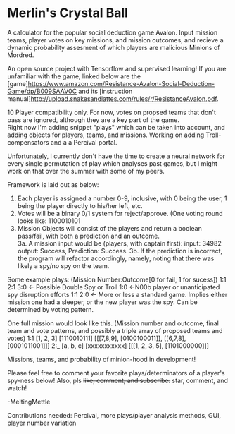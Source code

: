 # Merlin's Crystal Ball
A calculator for the popular social deduction game Avalon.  Input mission teams, player votes on key missions, and mission outcomes, and recieve a dynamic probability assesment of which players are malicious Minions of Mordred.

An open source project with Tensorflow and supervised learning! 
If you are unfamiliar with the game, linked below are the [game]https://www.amazon.com/Resistance-Avalon-Social-Deduction-Game/dp/B009SAAV0C and its [instruction manual]http://upload.snakesandlattes.com/rules/r/ResistanceAvalon.pdf.


10 Player compatibility only.  For now, votes on propsed teams that don't pass are ignored, although they are a key part of the game.   
Right now I'm adding snippet "plays" which can be taken into account, and adding objects for players, teams, and missions. Working on adding Troll-compensators and a a Percival portal. 



Unfortunately, I currently don't have the time to create a neural network for every single permutation of play which analyses past games, but I might work on that over the summer with some of my peers. 


Framework is laid out as below:
  1. Each player is assigned a number 0-9, inclusive, with 0 being the user, 1 being the player directly to his/her left, etc.
  2. Votes will be a binary 0/1 system for reject/approve.  (One voting round looks like: 1100010101
  3. Mission Objects will consist of the players and return a boolean pass/fail, with both a prediction and an outcome.  
    3a. A mission input would be (players, with captain first):  input: 34982  output: Success, Prediction: Success.
     3b. If the prediction is incorrect, the program will refactor accordingly, namely, noting that there was likely a spy/no spy on the team. 


Some example plays: (Mission Number:Outcome[0 for fail, 1 for sucess])
1:1 2:1 3:0  <- Possible Double Spy or Troll
1:0          <-N00b player or unanticipated spy disruption efforts
1:1 2:0      <- More or less a standard game.   Implies either mission one had a sleeper, or the new player was the spy.  Can be determined by voting pattern. 

One full mission would look like this. (Mission number and outcome, final team and vote patterns, and possibly a triple array of proposed teams and votes) 
1:1 [1, 2, 3] [1110010111] [[[7,8,9], [0100100011]], [[6,7,8], [0001011001]]]
2:_ [a, b, c] [xxxxxxxxxxx] [[[1, 2, 3, 5], [1101000000]]]

Missions, teams, and probability of minion-hood in development!
  
  

Please feel free to comment your favorite plays/determinators of a player's spy-ness below!
Also, pls ~~like, comment, and subscribe.~~ star, comment, and watch! 


-MeltingMettle
  
  
  Contributions needed:
  Percival, more plays/player analysis methods, GUI, player number variation
  
